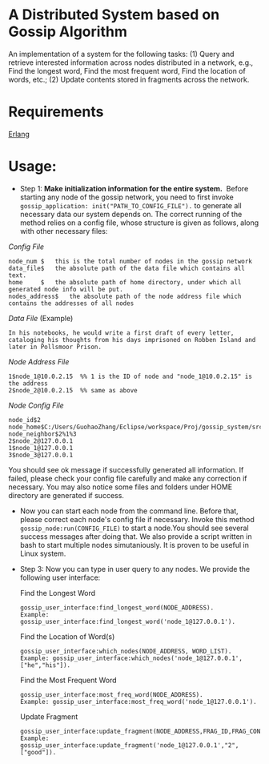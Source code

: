 # A Distributed System based on Gossip Algorithm
An implementation of a system for the following tasks: (1) Query and retrieve interested information across nodes distributed in a network, e.g., Find the longest word, Find the most frequent word, Find the location of words, etc.; (2) Update contents stored in fragments across the network.

# Requirements
[Erlang](https://www.erlang.org/) 

# Usage:
* Step 1: **Make initialization information for the entire system.** 
  Before starting any node of the gossip network, you need to first invoke `gossip_application: init("PATH_TO_CONFIG_FILE").` to generate all necessary data our system depends on. The correct running of the method relies on a config file, whose structure is given as follows, along with other necessary files:
 
 _Config File_
 ~~~
 node_num $   this is the total number of nodes in the gossip network
 data_file$   the absolute path of the data file which contains all text.
 home     $   the absolute path of home directory, under which all generated node info will be put.
 nodes_address$   the absolute path of the node address file which contains the addresses of all nodes
 ~~~
 
 _Data File_ (Example)
 ~~~
 In his notebooks, he would write a first draft of every letter, cataloging his thoughts from his days imprisoned on Robben Island and later in Pollsmoor Prison.
 ~~~
 
 _Node Address File_
 ~~~
 1$node_1@10.0.2.15  %% 1 is the ID of node and "node_1@10.0.2.15" is the address
 2$node_2@10.0.2.15  %% same as above
 ~~~
 
 _Node Config File_
 ~~~
 node_id$2
 node_home$C:/Users/GuohaoZhang/Eclipse/workspace/Proj/gossip_system/src/nodes/2
 node_neighbor$2%1%3
 2$node_2@127.0.0.1
 1$node_1@127.0.0.1
 3$node_3@127.0.0.1
 ~~~
 
 You should see ok message if successfully generated all information. If failed, please check your config file carefully and make any correction if necessary. You may also notice some files and folders under HOME directory are generated if success.
 
* Now you can start each node from the command line. Before that, please correct each node's config file if necessary. Invoke this method `gossip_node:run(CONFIG_FILE)` to start a node.You should see several success messages after doing that. We also provide a script written in bash to start multiple nodes simutaniously. It is proven to be useful in Linux system.

* Step 3: Now you can type in user query to any nodes. We provide the following user interface:
  
  Find the Longest Word
  ~~~
  gossip_user_interface:find_longest_word(NODE_ADDRESS).
  Example: gossip_user_interface:find_longest_word('node_1@127.0.0.1').
  ~~~
  
  Find the Location of Word(s)
  ~~~
  gossip_user_interface:which_nodes(NODE_ADDRESS, WORD_LIST).
  Example: gossip_user_interface:which_nodes('node_1@127.0.0.1', ["he","his"]).
  ~~~
  
  Find the Most Frequent Word
  ~~~
  gossip_user_interface:most_freq_word(NODE_ADDRESS).
  Example: gossip_user_interface:most_freq_word('node_1@127.0.0.1').
  ~~~
  
  Update Fragment
  ~~~
  gossip_user_interface:update_fragment(NODE_ADDRESS,FRAG_ID,FRAG_CONTENT).
  Example: gossip_user_interface:update_fragment('node_1@127.0.0.1',"2", ["good"]).
  ~~~
